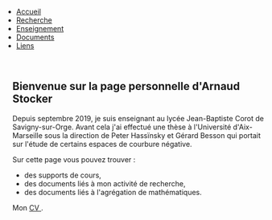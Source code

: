 <html>
  <head>
    <meta http-equiv="content-type" content="text/html; charset=utf-8">
    <link href="style2.css" rel="stylesheet" media="all" type="text/css">
  </head>
  <body>
    <nav class="menu" style="margin-top: -16px; margin-left: -16px; margin-right: -16px">
      <ul>
        <li><a href="index.html" class="type0"> Accueil </a></li>
        <li><a href="Recherche.html" class="type0"> Recherche </a></li>
        <li><a href="Enseignement.html" class="type0"> Enseignement </a></li>
        <li><a href="Divers.html" class="type0"> Documents</a></li>
        <li><a href="Liens.html" class="type0">Liens</a></li>
      </ul>
    </nav>
    <br>
    <div class="fond">
      <h2> Bienvenue sur la page personnelle d'Arnaud Stocker</h2>
      <p> Depuis septembre 2019, je suis enseignant au lycée Jean-Baptiste Corot
        de Savigny-sur-Orge. Avant cela j'ai effectué une thèse à l'Université
        d'Aix-Marseille sous la direction de Peter Hassïnsky et Gérard Besson
        qui portait sur l'étude de certains espaces de courbure négative. </p>
      Sur cette page vous pouvez trouver :
      <ul>
        <li> des supports de cours,</li>
        <li> des documents liés à mon activité de recherche,</li>
        <li> des documents liés à l'agrégation de mathématiques.</li>
      </ul>
      <p> Mon <a href="./CV.pdf" class="type2"> CV </a>.</p>
    </div>
  </body>
</html>
